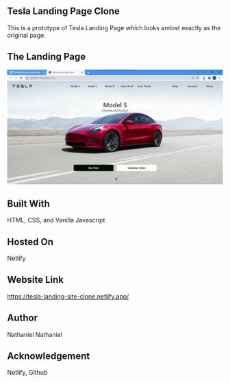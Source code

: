 ## Tesla Landing Page Clone
This is a prototype of Tesla Landing Page which looks amlost exactly as the original page.

## The Landing Page
![home](https://github.com/NattyGold/Tesla-Landing-Page-Clone/blob/main/project-img.png)

## Built With
HTML, CSS, and Vanilla Javascript

## Hosted On
Netlify

## Website Link
https://tesla-landing-site-clone.netlify.app/


## Author
Nathaniel Nathaniel

## Acknowledgement
Netlify, Github
